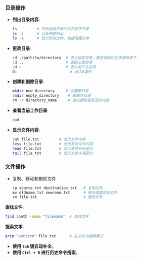 ### 目录操作
- **列出目录内容**:

  ```bash
  ls         # 列出当前目录的文件和子目录
  ls -l      # 以长格式列出
  ls -a      # 显示所有文件，包括隐藏文件
  ```

- **更改目录**:

  ```bash
  cd ./path/to/directory  # 进入指定目录，要求当前已在该根目录下
  cd ..                   # 返回上级目录
  cd ~                    # 进入用户主目录
  D:						# 进入D盘符 
  ```

- **创建和删除目录**:

  ```bash
  mkdir new_directory     # 创建新目录
  rmdir empty_directory    # 删除空目录
  rm -r directory_name     # 递归删除目录及其内容
  ```


- **查看当前工作目录**:

  ```bash
  pwd
  ```

- **显示文件内容**:

  ```bash
  cat file.txt         # 显示文件内容
  less file.txt        # 分页显示文件内容
  head file.txt        # 显示文件开头部分
  tail file.txt        # 显示文件末尾部分
  ```


### 文件操作

- 复制、移动和删除文件

  ```bash
  cp source.txt destination.txt   # 复制文件
  mv oldname.txt newname.txt      # 移动或重命名文件
  rm file.txt                     # 删除文件
  ```

**查找文件**:

  ```bash
  find /path -name "filename"  # 查找文件
  ```

**搜索文本**:

  ```bash
  grep "pattern" file.txt      # 在文件中搜索模式
  ```


- **使用 `tab` 键自动补全**。
- **使用 `Ctrl + R` 进行历史命令搜索**。